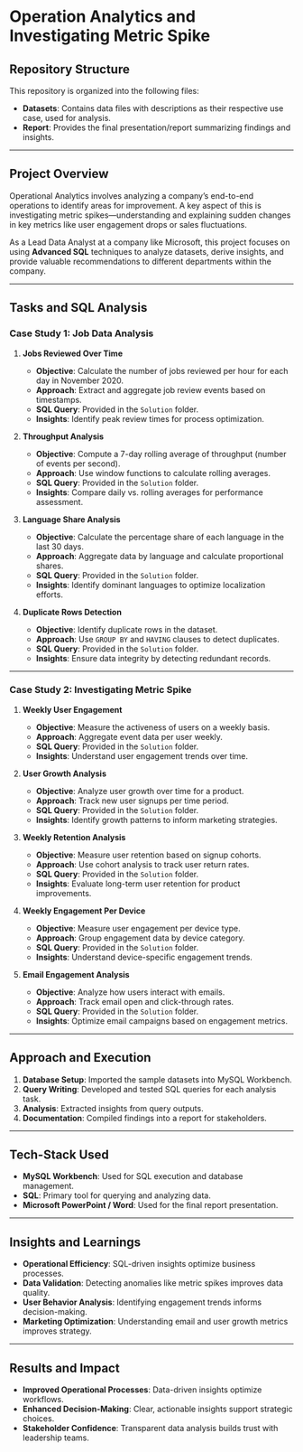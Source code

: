 # Operation Analytics and Investigating Metric Spike

## Repository Structure
This repository is organized into the following files:
- **Datasets**: Contains data files with descriptions as their respective use case, used for analysis.
- **Report**: Provides the final presentation/report summarizing findings and insights.

---

## Project Overview
Operational Analytics involves analyzing a company’s end-to-end operations to identify areas for improvement. A key aspect of this is investigating metric spikes—understanding and explaining sudden changes in key metrics like user engagement drops or sales fluctuations.

As a Lead Data Analyst at a company like Microsoft, this project focuses on using **Advanced SQL** techniques to analyze datasets, derive insights, and provide valuable recommendations to different departments within the company.

---

## Tasks and SQL Analysis

### Case Study 1: Job Data Analysis

1. **Jobs Reviewed Over Time**
   - **Objective**: Calculate the number of jobs reviewed per hour for each day in November 2020.
   - **Approach**: Extract and aggregate job review events based on timestamps.
   - **SQL Query**: Provided in the `Solution` folder.
   - **Insights**: Identify peak review times for process optimization.

2. **Throughput Analysis**
   - **Objective**: Compute a 7-day rolling average of throughput (number of events per second).
   - **Approach**: Use window functions to calculate rolling averages.
   - **SQL Query**: Provided in the `Solution` folder.
   - **Insights**: Compare daily vs. rolling averages for performance assessment.

3. **Language Share Analysis**
   - **Objective**: Calculate the percentage share of each language in the last 30 days.
   - **Approach**: Aggregate data by language and calculate proportional shares.
   - **SQL Query**: Provided in the `Solution` folder.
   - **Insights**: Identify dominant languages to optimize localization efforts.

4. **Duplicate Rows Detection**
   - **Objective**: Identify duplicate rows in the dataset.
   - **Approach**: Use `GROUP BY` and `HAVING` clauses to detect duplicates.
   - **SQL Query**: Provided in the `Solution` folder.
   - **Insights**: Ensure data integrity by detecting redundant records.

---

### Case Study 2: Investigating Metric Spike

1. **Weekly User Engagement**
   - **Objective**: Measure the activeness of users on a weekly basis.
   - **Approach**: Aggregate event data per user weekly.
   - **SQL Query**: Provided in the `Solution` folder.
   - **Insights**: Understand user engagement trends over time.

2. **User Growth Analysis**
   - **Objective**: Analyze user growth over time for a product.
   - **Approach**: Track new user signups per time period.
   - **SQL Query**: Provided in the `Solution` folder.
   - **Insights**: Identify growth patterns to inform marketing strategies.

3. **Weekly Retention Analysis**
   - **Objective**: Measure user retention based on signup cohorts.
   - **Approach**: Use cohort analysis to track user return rates.
   - **SQL Query**: Provided in the `Solution` folder.
   - **Insights**: Evaluate long-term user retention for product improvements.

4. **Weekly Engagement Per Device**
   - **Objective**: Measure user engagement per device type.
   - **Approach**: Group engagement data by device category.
   - **SQL Query**: Provided in the `Solution` folder.
   - **Insights**: Understand device-specific engagement trends.

5. **Email Engagement Analysis**
   - **Objective**: Analyze how users interact with emails.
   - **Approach**: Track email open and click-through rates.
   - **SQL Query**: Provided in the `Solution` folder.
   - **Insights**: Optimize email campaigns based on engagement metrics.

---

## Approach and Execution
1. **Database Setup**: Imported the sample datasets into MySQL Workbench.
2. **Query Writing**: Developed and tested SQL queries for each analysis task.
3. **Analysis**: Extracted insights from query outputs.
4. **Documentation**: Compiled findings into a report for stakeholders.

---

## Tech-Stack Used
- **MySQL Workbench**: Used for SQL execution and database management.
- **SQL**: Primary tool for querying and analyzing data.
- **Microsoft PowerPoint / Word**: Used for the final report presentation.

---

## Insights and Learnings
- **Operational Efficiency**: SQL-driven insights optimize business processes.
- **Data Validation**: Detecting anomalies like metric spikes improves data quality.
- **User Behavior Analysis**: Identifying engagement trends informs decision-making.
- **Marketing Optimization**: Understanding email and user growth metrics improves strategy.

---

## Results and Impact
- **Improved Operational Processes**: Data-driven insights optimize workflows.
- **Enhanced Decision-Making**: Clear, actionable insights support strategic choices.
- **Stakeholder Confidence**: Transparent data analysis builds trust with leadership teams.
